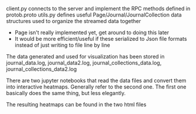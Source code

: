 client.py connects to the server and implement the RPC methods defined in protob.proto 
utils.py defines useful Page/Journal/JournalCollection data structures used to organize the streamed data together 
  - Page isn't really implemented yet, get around to doing this later 
  - It would be more efficient/useful if these serialized to Json file formats instead of just writing to file line by line 

The data generated and used for visualization has been stored in journal_data.log, journal_data2.log, journal_collections_data.log, 
journal_collections_data2.log 

There are two jupyter notebooks that read the data files and convert them into interactive heatmaps. Generally refer to the second one.
The first one basically does the same thing, but less elegantly. 

The resulting heatmaps can be found in the two html files
